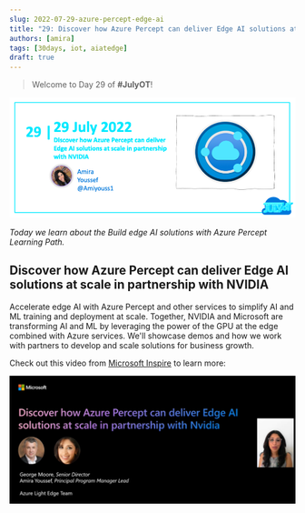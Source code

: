 ```yaml
---
slug: 2022-07-29-azure-percept-edge-ai
title: "29: Discover how Azure Percept can deliver Edge AI solutions at scale in partnership with NVIDIA"
authors: [amira]
tags: [30days, iot, aiatedge]
draft: true
---
```


<head>
  <meta name="twitter:url" content="https://julyot.dev/blog/2022-07-29-azure-percept-edge-ai" />
  <meta name="twitter:title" content="Edge AI solutions at scale with Azure Percept" />
  <meta name="twitter:description" content="Discover how Azure Percept can deliver Edge AI solutions at scale in partnership with NVIDIA" />
  <meta name="twitter:image" content="https://julyot.dev/img/png/JulyOT-banner-2022-07-29-azure-percept-edge-ai.png" />
  <meta name="twitter:card" content="summary_large_image" />
  <meta name="twitter:creator" content="@Amiyouss1" />
  <meta name="twitter:site" content="@AzureAdvocates" /> 
  <link rel="canonical" href="https://julyot.dev/blog/2022-07-29-azure-percept-edge-ai" />
</head>

> Welcome to Day 29 of **#JulyOT**!

![Page banner](/img/png/JulyOT-banner-2022-07-29-azure-percept-edge-ai.png)

_Today we learn about the Build edge AI solutions with Azure Percept Learning Path._

## Discover how Azure Percept can deliver Edge AI solutions at scale in partnership with NVIDIA

Accelerate edge AI with Azure Percept and other services to simplify AI and ML training and deployment at scale. Together, NVIDIA and Microsoft are transforming AI and ML by leveraging the power of the GPU at the edge combined with Azure services. We'll showcase demos and how we work with partners to develop and scale solutions for business growth.

Check out this video from [Microsoft Inspire](https://inspire.microsoft.com/) to learn more:

[![Click here for the video](/img/png/azure-percept-inspire.png)](https://inspire.microsoft.com/sessions/99883333-1a37-4251-9dcf-5808ef39dc9d?wt.mc_id=eventspg_16482_webpage_reactor)
